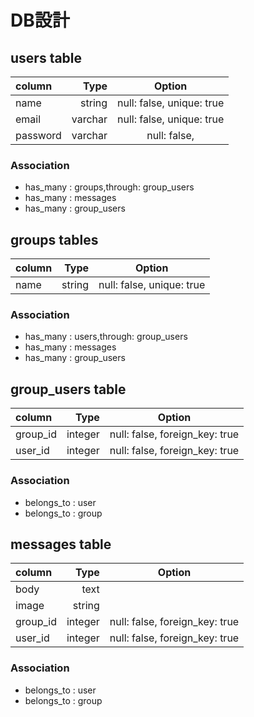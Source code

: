 # DB設計

## users table

| column     | Type        | Option                    |
|:-----------|------------:|:-------------------------:|
|  name      | string      | null: false, unique: true |
|  email     | varchar     | null: false, unique: true |
|  password  | varchar     | null: false,              |

### Association

* has_many : groups,through: group_users
* has_many : messages
* has_many : group_users

## groups tables

| column     | Type        | Option                    |
|:-----------|------------:|:-------------------------:|
|  name      | string      | null: false, unique: true |

### Association

* has_many : users,through: group_users
* has_many : messages
* has_many : group_users

## group_users table

| column     | Type        | Option                         |
|:-----------|------------:|:------------------------------:|
|  group_id  | integer     | null: false, foreign_key: true |
|  user_id   | integer     | null: false, foreign_key: true |

### Association

* belongs_to : user
* belongs_to : group

## messages table

| column     | Type        | Option                         |
|:-----------|------------:|:------------------------------:|
|  body      | text        |                                |
|  image     | string      |                                |
|  group_id  | integer     | null: false, foreign_key: true |
|  user_id   | integer     | null: false, foreign_key: true |

### Association
* belongs_to : user
* belongs_to : group

